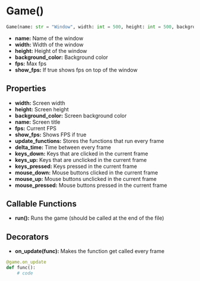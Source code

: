 # Game()

```py
Game(name: str = "Window", width: int = 500, height: int = 500, background_color: tuple[int, int, int] = (255, 255, 255), fps: int = 60, show_fps: bool = True)
```

  * **name:** Name of the window
  * **width:** Width of the window
  * **height:** Height of the window
  * **background_color:** Background color
  * **fps:** Max fps
  * **show_fps:** If true shows fps on top of the window

## Properties

  * **width:** Screen width
  * **height:** Screen height
  * **background_color:** Screen background color
  * **name:** Screen title
  * **fps:** Current FPS
  * **show_fps:** Shows FPS if true
  * **update_functions:** Stores the functions that run every frame
  * **delta_time:** Time between every frame
  * **keys_down:** Keys that are clicked in the current frame
  * **keys_up:** Keys that are unclicked in the current frame
  * **keys_pressed:** Keys pressed in the current frame
  * **mouse_down:** Mouse buttons clicked in the current frame
  * **mouse_up:** Mouse buttons unclicked in the current frame
  * **mouse_pressed:** Mouse buttons pressed in the current frame

## Callable Functions

  * **run():** Runs the game (should be called at the end of the file)

## Decorators

  * **on_update(func):** Makes the function get called every frame

```py
@game.on_update
def func():
    # code
```